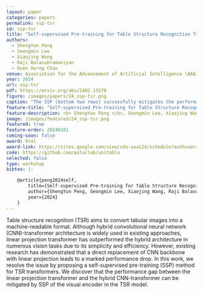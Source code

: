 ```yaml
---
layout: paper
categories: papers
permalink: ssp-tsr
id: ssp-tsr
title: "Self-supervised Pre-training for Table Structure Recognition Transformer"
authors:
  - ShengYun Peng
  - Seongmin Lee
  - Xiaojing Wang
  - Raji Balasubramaniyan
  - Duen Horng Chau
venue: Association for the Advancement of Artificial Intelligence (AAAI) SDU Workshop
year: 2024
url: ssp-tsr
pdf: https://arxiv.org/abs/2402.15578
figure: /images/papers/24_ssp-tsr.png
caption: "The SSP (bottom two rows) successfully mitigates the performance gap between the linear projection transformer and the hybrid CNN-transformer. Training the linear projection transformer from scratch leads to a significant performance drop in TEDS score compared to the hybrid CNN-transformer architecture, especially for complex tables. We present the results of two finetuning methods: 1) LinearProj (frozen) - freezing the weights in the visual encoder and only training the textual decoder for a few epochs, and 2) LinearProj - directly finetuning all the weights. Both methods achieve similar performance, which outperforms TableFormer and is on par with VAST."
feature-title: "Self-supervised Pre-training for Table Structure Recognition Transformer"
feature-description: <b> ShengYun Peng </b>, Seongmin Lee, Xiaojing Wang, Raji Balasubramaniyan, Duen Horng Chau
image: /images/featured/24_ssp-tsr.png
featured: true
feature-order: 20240101
coming-soon: false
award: Oral
award-link: https://sites.google.com/view/sdu-aaai24/schedule?authuser=0
code: https://github.com/poloclub/unitable
selected: false
type: workshop
bibtex: |-

    @article{peng2024self,
        title={Self-supervised Pre-training for Table Structure Recognition Transformer},
        author={ShengYun Peng, Seongmin Lee, Xiaojing Wang, Raji Balasubramaniyan, Duen Horng Chau},
        year={2024}
    }
---
```


Table structure recognition (TSR) aims to convert tabular images into a machine-readable format. Although hybrid convolutional neural network (CNN)-transformer architecture is widely used in existing approaches, linear projection transformer has outperformed the hybrid architecture in numerous vision tasks due to its simplicity and efficiency. However, existing research has demonstrated that a direct replacement of CNN backbone with linear projection leads to a marked performance drop. In this work, we resolve the issue by proposing a self-supervised pre-training (SSP) method for TSR transformers. We discover that the performance gap between the linear projection transformer and the hybrid CNN-transformer can be mitigated by SSP of the visual encoder in the TSR model.